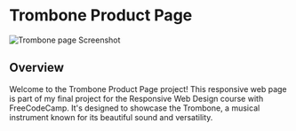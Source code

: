 # Trombone Product Page

![Trombone page Screenshot](https://user-images.githubusercontent.com/12526878/271380188-ec303e38-4334-4f69-8ca9-9e8db1d03b7d.png)

## Overview

Welcome to the Trombone Product Page project! This responsive web page is part of my final project for the Responsive Web Design course with FreeCodeCamp. It's designed to showcase the Trombone, a musical instrument known for its beautiful sound and versatility.





